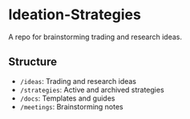 # Ideation-Strategies
A repo for brainstorming trading and research ideas.

## Structure
- `/ideas`: Trading and research ideas
- `/strategies`: Active and archived strategies
- `/docs`: Templates and guides
- `/meetings`: Brainstorming notes
